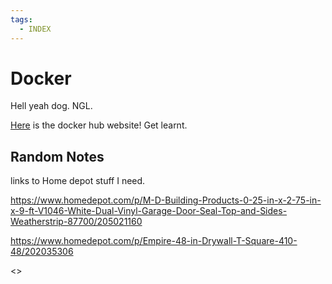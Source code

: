 ```yaml
---
tags:
  - INDEX
---
```


# Docker

Hell yeah dog. NGL.

[Here](https://hub.docker.com/) is the docker hub website! Get learnt.

## Random Notes

links to Home depot stuff I need.

<https://www.homedepot.com/p/M-D-Building-Products-0-25-in-x-2-75-in-x-9-ft-V1046-White-Dual-Vinyl-Garage-Door-Seal-Top-and-Sides-Weatherstrip-87700/205021160>

<https://www.homedepot.com/p/Empire-48-in-Drywall-T-Square-410-48/202035306>

<>
